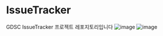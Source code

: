 # IssueTracker
GDSC IssueTracker 프로젝트 레포지토리입니다
![image](https://github.com/ryuseunghan/IssueTracker/assets/106146847/289ad877-dbbf-49bd-9ce5-b52863a588c5)
![image](https://github.com/ryuseunghan/IssueTracker/assets/106146847/a49bbbf7-e9d2-4a35-a986-3378ae21f7b7)
